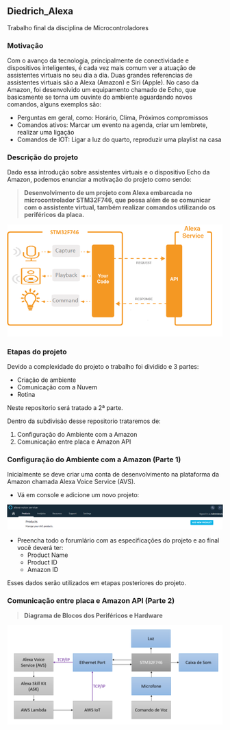 ## Diedrich_Alexa
Trabalho final da disciplina de Microcontroladores

### Motivação
Com o avanço da tecnologia, principalmente de conectividade e dispositivos inteligentes, é cada vez mais comum ver a atuação de assistentes virtuais no seu dia a dia. Duas grandes referencias de assistentes virtuais são a Alexa (Amazon) e Siri (Apple). No caso da Amazon, foi desenvolvido um equipamento chamado de Echo, que basicamente se torna um ouvinte do ambiente aguardando novos comandos, alguns exemplos são:
* Perguntas em geral, como: Horário, Clima, Próximos compromissos
* Comandos ativos: Marcar um evento na agenda, criar um lembrete, realizar uma ligação
* Comandos de IOT: Ligar a luz do quarto, reproduzir uma playlist na casa

### Descrição do projeto
Dado essa introdução sobre assistentes virtuais e o dispositivo Echo da Amazon, podemos enunciar a motivação do projeto como sendo:

>**Desenvolvimento de um projeto com Alexa embarcada no microcontrolador STM32F746, que possa além de se comunicar com o assistente virtual, também realizar comandos utilizando os periféricos da placa.**

<p align="center"><img src = 'Docs/AVS.png' /></p>


### Etapas do projeto

Devido a complexidade do projeto o trabalho foi dividido e 3 partes:
* Criação de ambiente
* Comunicação com a Nuvem
* Rotina

Neste repositorio será tratado a 2ª parte.

Dentro da subdivisão desse repositorio trataremos de:
1. Configuração do Ambiente com a Amazon
2. Comunicação entre placa e Amazon API

### Configuração do Ambiente com a Amazon (Parte 1)

Inicialmente se deve criar uma conta de desenvolvimento na plataforma da Amazon chamada Alexa Voice Service (AVS).

- Vá em console e adicione um novo projeto:
<p align="center">
  <img src = 'Docs/NovoProjetoAmazon.PNG' width=1000 />
</p>

* Preencha todo o forumlário com as especificações do projeto e ao final você deverá ter:
  * Product Name
  * Product ID
  * Amazon ID

Esses dados serão utilizados em etapas posteriores do projeto.

### Comunicação entre placa e Amazon API (Parte 2)

>**Diagrama de Blocos dos Periféricos e Hardware**
<p align="center">
  <img src = 'Docs/DiagramaDeBlocos.png' width=1000 />
</p>